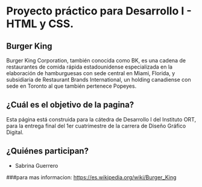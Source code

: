# Proyecto práctico para Desarrollo I - HTML y CSS.

## Burger King 

Burger King Corporation, también conocida como BK, es una cadena de restaurantes de comida rápida estadounidense especializada 
en la elaboración de hamburguesas con sede central en Miami, Florida, y subsidiaria de Restaurant Brands International, un holding canadiense con sede en Toronto al que también pertenece Popeyes.

## ¿Cuál es el objetivo de la pagina?

Esta página está construida para la cátedra de Desarrollo I del Instituto ORT, para la entrega final del 1er cuatrimestre de la carrera de Diseño Gráfico Digital.



## ¿Quiénes participan?

* Sabrina Guerrero



###para mas informacion:
https://es.wikipedia.org/wiki/Burger_King
